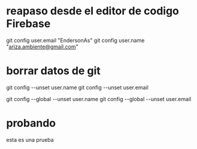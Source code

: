 # reapaso desde el editor de codigo Firebase

git config user.email "EndersonAs"
git config user.name "ariza.ambiente@gmail.com"

# borrar datos de git 
git config --unset user.name
git config --unset user.email

git config --global --unset user.name
git config --global --unset user.email

# probando 
esta es una prueba 
    
